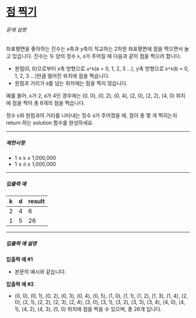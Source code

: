 # [점 찍기](https://school.programmers.co.kr/learn/courses/30/lessons/140107)


###### 문제 설명


좌표평면을 좋아하는 진수는 x축과 y축이 직교하는 2차원 좌표평면에 점을 찍으면서 놀고 있습니다. 진수는 두 양의 정수 `k`, `d`가 주어질 때 다음과 같이 점을 찍으려 합니다.


* 원점(0, 0\)으로부터 x축 방향으로 `a*k`(a \= 0, 1, 2, 3 ...), y축 방향으로 `b*k`(b \= 0, 1, 2, 3 ...)만큼 떨어진 위치에 점을 찍습니다.
* 원점과 거리가 `d`를 넘는 위치에는 점을 찍지 않습니다.


예를 들어, `k`가 2, `d`가 4인 경우에는 (0, 0\), (0, 2\), (0, 4\), (2, 0\), (2, 2\), (4, 0\) 위치에 점을 찍어 총 6개의 점을 찍습니다.


정수 `k`와 원점과의 거리를 나타내는 정수 `d`가 주어졌을 때, 점이 총 몇 개 찍히는지 return 하는 solution 함수를 완성하세요.




---


##### 제한사항


* 1 ≤ `k` ≤ 1,000,000
* 1 ≤ `d` ≤ 1,000,000




---


##### 입출력 예




| k | d | result |
| --- | --- | --- |
| 2 | 4 | 6 |
| 1 | 5 | 26 |




---


##### 입출력 예 설명


**입출력 예 \#1**


* 본문의 예시와 같습니다.


**입출력 예 \#2**


* (0, 0\), (0, 1\), (0, 2\), (0, 3\), (0, 4\), (0, 5\), (1, 0\), (1, 1\), (1, 2\), (1, 3\), (1, 4\), (2, 0\), (2, 1\), (2, 2\), (2, 3\), (2, 4\), (3, 0\), (3, 1\), (3, 2\), (3, 3\), (3, 4\), (4, 0\), (4, 1\), (4, 2\), (4, 3\), (5, 0\) 위치에 점을 찍을 수 있으며, 총 26개 입니다.




